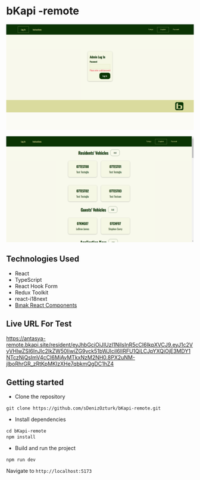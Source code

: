 # bKapi -remote

[![Log in page](./images/ss_1.png)](https://antasya-remote.bkapi.site/admin/log-in)

[![Resident page](./images/ss_2.png)](https://antasya-remote.bkapi.site/resident/eyJhbGciOiJIUzI1NiIsInR5cCI6IkpXVCJ9.eyJ1c2VyVHlwZSI6InJlc2lkZW50IiwiZG9vck51bWJlciI6IlRFU1QiLCJpYXQiOjE3MDcxMTgzNTcsImV4cCI6MTcwNzM3NzU1N30.uHFdRdDkgENomlZ3EsFCVDRHCa66iQiqB1fQqp6SJwU)

## Technologies Used

- React
- TypeScript
- React Hook Form
- Redux Toolkit
- react-i18next
- [Bınak React Components](https://github.com/sDenizOzturk/binak-react-components)

## Live URL For Test

https://antasya-remote.bkapi.site/resident/eyJhbGciOiJIUzI1NiIsInR5cCI6IkpXVCJ9.eyJ1c2VyVHlwZSI6InJlc2lkZW50IiwiZG9vck51bWJlciI6IlRFU1QiLCJpYXQiOjE3MDY1NTczNjQsImV4cCI6MjAyMTkxNzM2NH0.8PX2uNM-jlboRhrGR_zRtKpMKIzXHe7qbkmQgDC1hZ4

## Getting started

- Clone the repository

```
git clone https://github.com/sDenizOzturk/bKapi-remote.git
```

- Install dependencies

```
cd bKapi-remote
npm install
```

- Build and run the project

```
npm run dev
```

Navigate to `http://localhost:5173`
